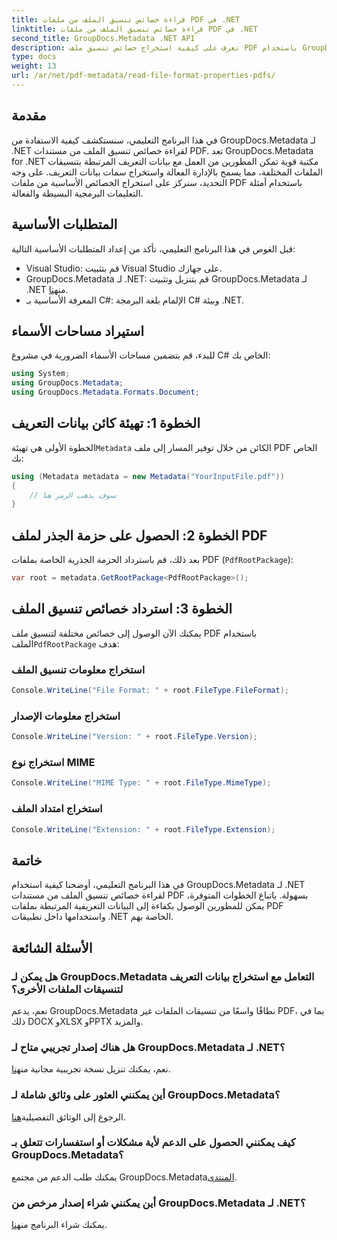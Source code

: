 ```yaml
---
title: قراءة خصائص تنسيق الملف من ملفات PDF في .NET
linktitle: قراءة خصائص تنسيق الملف من ملفات PDF في .NET
second_title: GroupDocs.Metadata .NET API
description: تعرف على كيفية استخراج خصائص تنسيق ملف PDF باستخدام GroupDocs.Metadata لـ .NET. انغمس في إدارة البيانات التعريفية باستخدام لغة C# البسيطة.
type: docs
weight: 13
url: /ar/net/pdf-metadata/read-file-format-properties-pdfs/
---
```

## مقدمة
في هذا البرنامج التعليمي، سنستكشف كيفية الاستفادة من GroupDocs.Metadata لـ .NET لقراءة خصائص تنسيق الملف من مستندات PDF. تعد GroupDocs.Metadata for .NET مكتبة قوية تمكن المطورين من العمل مع بيانات التعريف المرتبطة بتنسيقات الملفات المختلفة، مما يسمح بالإدارة الفعالة واستخراج سمات بيانات التعريف. على وجه التحديد، سنركز على استخراج الخصائص الأساسية من ملفات PDF باستخدام أمثلة التعليمات البرمجية البسيطة والفعالة.
## المتطلبات الأساسية
قبل الغوص في هذا البرنامج التعليمي، تأكد من إعداد المتطلبات الأساسية التالية:
- Visual Studio: قم بتثبيت Visual Studio على جهازك.
-  GroupDocs.Metadata لـ .NET: قم بتنزيل وتثبيت GroupDocs.Metadata لـ .NET من[هنا](https://releases.groupdocs.com/metadata/net/).
- المعرفة الأساسية بـ C#: الإلمام بلغة البرمجة C# وبيئة .NET.

## استيراد مساحات الأسماء
للبدء، قم بتضمين مساحات الأسماء الضرورية في مشروع C# الخاص بك:
```csharp
using System;
using GroupDocs.Metadata;
using GroupDocs.Metadata.Formats.Document;
```
## الخطوة 1: تهيئة كائن بيانات التعريف
 الخطوة الأولى هي تهيئة`Metadata` الكائن من خلال توفير المسار إلى ملف PDF الخاص بك:
```csharp
using (Metadata metadata = new Metadata("YourInputFile.pdf"))
{
    // سوف يذهب الرمز هنا
}
```
## الخطوة 2: الحصول على حزمة الجذر لملف PDF
بعد ذلك، قم باسترداد الحزمة الجذرية الخاصة بملفات PDF (`PdfRootPackage`):
```csharp
var root = metadata.GetRootPackage<PdfRootPackage>();
```
## الخطوة 3: استرداد خصائص تنسيق الملف
 يمكنك الآن الوصول إلى خصائص مختلفة لتنسيق ملف PDF باستخدام الملف`PdfRootPackage` هدف:
### استخراج معلومات تنسيق الملف
```csharp
Console.WriteLine("File Format: " + root.FileType.FileFormat);
```
### استخراج معلومات الإصدار
```csharp
Console.WriteLine("Version: " + root.FileType.Version);
```
### استخراج نوع MIME
```csharp
Console.WriteLine("MIME Type: " + root.FileType.MimeType);
```
### استخراج امتداد الملف
```csharp
Console.WriteLine("Extension: " + root.FileType.Extension);
```

## خاتمة
في هذا البرنامج التعليمي، أوضحنا كيفية استخدام GroupDocs.Metadata لـ .NET لقراءة خصائص تنسيق الملف من مستندات PDF بسهولة. باتباع الخطوات المتوفرة، يمكن للمطورين الوصول بكفاءة إلى البيانات التعريفية المرتبطة بملفات PDF واستخدامها داخل تطبيقات .NET الخاصة بهم.

## الأسئلة الشائعة
### هل يمكن لـ GroupDocs.Metadata التعامل مع استخراج بيانات التعريف لتنسيقات الملفات الأخرى؟
نعم، يدعم GroupDocs.Metadata نطاقًا واسعًا من تنسيقات الملفات غير PDF، بما في ذلك DOCX وXLSX وPPTX والمزيد.
### هل هناك إصدار تجريبي متاح لـ GroupDocs.Metadata لـ .NET؟
 نعم، يمكنك تنزيل نسخة تجريبية مجانية من[هنا](https://releases.groupdocs.com/).
### أين يمكنني العثور على وثائق شاملة لـ GroupDocs.Metadata؟
 الرجوع إلى الوثائق التفصيلية[هنا](https://reference.groupdocs.com/metadata/net/).
### كيف يمكنني الحصول على الدعم لأية مشكلات أو استفسارات تتعلق بـ GroupDocs.Metadata؟
 يمكنك طلب الدعم من مجتمع GroupDocs.Metadata[المنتدى](https://forum.groupdocs.com/c/metadata/14).
### أين يمكنني شراء إصدار مرخص من GroupDocs.Metadata لـ .NET؟
 يمكنك شراء البرنامج من[هنا](https://purchase.groupdocs.com/buy).